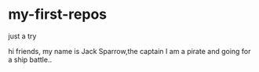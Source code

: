 # my-first-repos
just a try
 
hi friends,
my name is Jack Sparrow,the captain
I am a pirate and going for a ship battle..  
